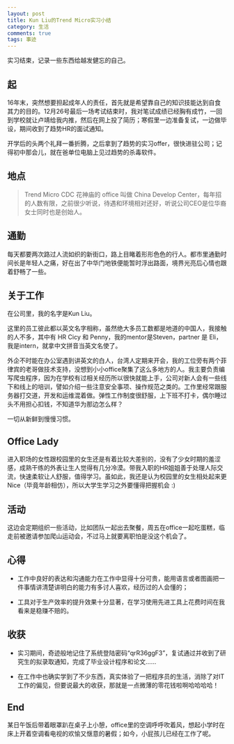 ```yaml
---
layout: post
title: Kun Liu的Trend Micro实习小结
category: 生活
comments: true
tags: 事迹
---
```


实习结束，记录一些东西给越发健忘的自己。

## 起
16年末，突然想要担起成年人的责任，首先就是希望靠自己的知识技能达到自食其力的目的。12月26号最后一场考试结束时，我对笔试成绩已经胸有成竹，一回到学校就让卢靖给我内推，然后在网上投了简历；寒假里一边准备复试，一边做毕设，期间收到了趋势HR的面试通知。

开学后的头两个礼拜一番折腾，之后拿到了趋势的实习offer，很快进驻公司；记得初中那会儿，就在爸单位电脑上见过趋势的杀毒软件。

## 地点
> Trend Micro CDC
花神庙的 office 叫做 China Develop Center，每年招的人数有限，之前很少听说，待遇和环境相对还好，听说公司CEO是位华裔女士同时也是创始人。

## 通勤
每天都要两次路过人流如织的新街口，路上目睹着形形色色的行人。都市里通勤时间长是年轻人之痛，好在出了中华门地铁便能暂时浮出路面，境界光亮后心情也跟着舒畅了一些。

## 关于工作
在公司里，我的名字是Kun Liu。

这里的员工彼此都以英文名字相称，虽然绝大多员工数都是地道的中国人，我接触的人不多，其中有 HR Cicy 和 Penny，我的mentor是Steven，partner 是 Eli，我是intern，就拿中文拼音当英文名使了。

外企不时能在办公室遇到讲英文的白人，台湾人定期来开会，我的工位旁有两个菲律宾的老哥做技术支持，没想到小小office聚集了这么多地方的人。我主要负责编写爬虫程序，因为在学校有过相关经历所以很快就能上手，公司对新人会有一些线下和线上的培训，譬如介绍一些注意安全事项、操作规范之类的。工作里经常跟服务器打交道，开发和运维混着做。弹性工作制度很舒服，上下班不打卡，偶尔睡过头不用担心扣钱，不知道华为那边怎么样？

一切从新鲜到慢慢习惯。

## Office Lady
进入职场的女性跟校园里的女生还是有着比较大差别的，没有了少女时期的羞涩感，成熟干练的外表让生人觉得有几分冷漠。带我入职的HR姐姐善于处理人际交流，快速柔软让人舒服，值得学习。虽如此，我还是认为校园里的女生相处起来更Nice（毕竟年龄相仿），所以大学生学习之外要懂得把握机会 :)

## 活动
这边会定期组织一些活动，比如团队一起出去聚餐，周五在office一起吃蛋糕，临走前被邀请参加爬山运动会，不过马上就要离职怕是没这个机会了。

## 心得
* 工作中良好的表达和沟通能力在工作中显得十分可贵，能用语言或者图画把一件事情讲清楚讲明白的能力有多讨人喜欢，经历过的人会懂的；

* 工具对于生产效率的提升效果十分显著，在学习使用先进工具上花费时间在我看来是稳赚不赔的。

## 收获
* 实习期间，奇迹般地记住了系统登陆密码“qrR36ggF3”，复试通过并收到了研究生的拟录取通知，完成了毕业设计程序和论文......

* 在工作中也确实学到了不少东西，真实体验了一把程序员的生活，消除了对IT工作的偏见，但要说最大的收获，那就是一点微薄的零花钱啦啊哈哈哈哈！

## End
某日午饭后带着眼罩趴在桌子上小憩，office里的空调呼呼吹着风，想起小学时在床上开着空调看电视的欢愉又惬意的暑假；如今，小屁孩儿已经在工作了呢。
